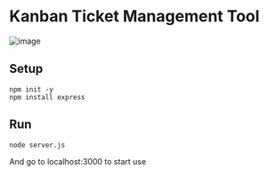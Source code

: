 # Kanban Ticket Management Tool

![image](https://github.com/yialexlee/KanbanTools/blob/master/images/main.png)

## Setup
```
npm init -y
npm install express
```

## Run
```
node server.js
```

And go to localhost:3000 to start use
